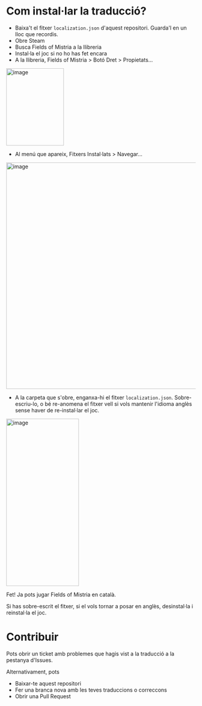 # Com instal·lar la traducció?
- Baixa't el fitxer `localization.json` d'aquest repositori. Guarda'l en un lloc que recordis.
- Obre Steam
- Busca Fields of Mistria a la llibreria
- Instal·la el joc si no ho has fet encara
- A la llibreria, Fields of Mistria > Botó Dret > Propietats...
<img width="153" height="205" alt="image" src="https://github.com/user-attachments/assets/29242297-c9c6-4070-8e62-3ed378ad6b3f" />

- Al menú que apareix, Fitxers Instal·lats > Navegar...
<img width="842" height="601" alt="image" src="https://github.com/user-attachments/assets/a959b25c-e59f-4b9a-b6b9-dee5559221ee" />

- A la carpeta que s'obre, enganxa-hi el fitxer `localization.json`. Sobre-escriu-lo, o bé re-anomena el fitxer vell si vols mantenir l'idioma anglès sense haver de re-instal·lar el joc.
<img width="193" height="444" alt="image" src="https://github.com/user-attachments/assets/9d124522-235a-431e-9b26-d6b3d0bfc266" />


Fet! Ja pots jugar Fields of Mistria en català.

Si has sobre-escrit el fitxer, si el vols tornar a posar en anglès, desinstal·la i reinstal·la el joc.

# Contribuir
Pots obrir un ticket amb problemes que hagis vist a la traducció a la pestanya d'Issues.

Alternativament, pots
- Baixar-te aquest repositori
- Fer una branca nova amb les teves traduccions o correccons
- Obrir una Pull Request
